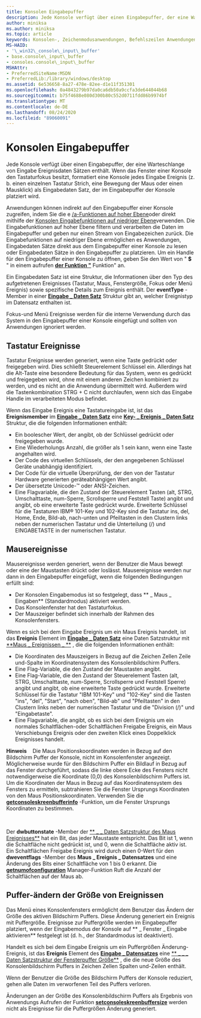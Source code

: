 ```yaml
---
title: Konsolen Eingabepuffer
description: Jede Konsole verfügt über einen Eingabepuffer, der eine Warteschlange von Eingabe Ereignisdaten Sätzen enthält.
author: miniksa
ms.author: miniksa
ms.topic: article
keywords: Konsolen-, Zeichenmodusanwendungen, Befehlszeilen Anwendungen, Terminalanwendungen, Konsolen-API
MS-HAID:
- '\_win32\_console\_input\_buffer'
- base.console\_input\_buffer
- consoles.console\_input\_buffer
MSHAttr:
- PreferredSiteName:MSDN
- PreferredLib:/library/windows/desktop
ms.assetid: 6e536658-8a27-478e-82ee-d1e11f351301
ms.openlocfilehash: 0a4843279b97da0ca6db50a9ccfa3de644044b68
ms.sourcegitcommit: b75f4688e080d300b80c552d0711fdd86b9974bf
ms.translationtype: MT
ms.contentlocale: de-DE
ms.lasthandoff: 08/24/2020
ms.locfileid: "89060091"
---
```

# <a name="console-input-buffer"></a>Konsolen Eingabepuffer


Jede Konsole verfügt über einen Eingabepuffer, der eine Warteschlange von Eingabe Ereignisdaten Sätzen enthält. Wenn das Fenster einer Konsole den Tastaturfokus besitzt, formatiert eine Konsole jedes Eingabe Ereignis (z. b. einen einzelnen Tastatur Strich, eine Bewegung der Maus oder einen Mausklick) als Eingabedaten Satz, der im Eingabepuffer der Konsole platziert wird.

Anwendungen können indirekt auf den Eingabepuffer einer Konsole zugreifen, indem Sie die e [/a-Funktionen auf hoher Ebene](high-level-console-input-and-output-functions.md)oder direkt mithilfe der [Konsolen Eingabefunktionen auf niedriger Ebene](low-level-console-input-functions.md)verwenden. Die Eingabefunktionen auf hoher Ebene filtern und verarbeiten die Daten im Eingabepuffer und geben nur einen Stream von Eingabezeichen zurück. Die Eingabefunktionen auf niedriger Ebene ermöglichen es Anwendungen, Eingabedaten Sätze direkt aus dem Eingabepuffer einer Konsole zu lesen oder Eingabedaten Sätze in den Eingabepuffer zu platzieren. Um ein Handle für den Eingabepuffer einer Konsole zu öffnen, geben Sie den Wert von " **$** " in einem aufrufen [**der Funktion "**](https://msdn.microsoft.com/library/windows/desktop/aa363858) Funktion" an.

Ein Eingabedaten Satz ist eine Struktur, die Informationen über den Typ des aufgetretenen Ereignisses (Tastatur, Maus, Fenstergröße, Fokus oder Menü Ereignis) sowie spezifische Details zum Ereignis enthält. Der **eventType** -Member in einer [**Eingabe \_ Daten Satz**](input-record-str.md) Struktur gibt an, welcher Ereignistyp im Datensatz enthalten ist.

Fokus-und Menü Ereignisse werden für die interne Verwendung durch das System in den Eingabepuffer einer Konsole eingefügt und sollten von Anwendungen ignoriert werden.

## <a name="span-idkeyboard_eventsspanspan-idkeyboard_eventsspanspan-idkeyboard_eventsspankeyboard-events"></a><span id="Keyboard_Events"></span><span id="keyboard_events"></span><span id="KEYBOARD_EVENTS"></span>Tastatur Ereignisse


Tastatur Ereignisse werden generiert, wenn eine Taste gedrückt oder freigegeben wird. Dies schließt Steuerelement Schlüssel ein. Allerdings hat die Alt-Taste eine besondere Bedeutung für das System, wenn es gedrückt und freigegeben wird, ohne mit einem anderen Zeichen kombiniert zu werden, und es nicht an die Anwendung übermittelt wird. Außerdem wird die Tastenkombination STRG + C nicht durchlaufen, wenn sich das Eingabe Handle im verarbeiteten Modus befindet.

Wenn das Eingabe Ereignis eine Tastatureingabe ist, ist das **Ereignismember** im [**Eingabe \_ Daten Satz**](input-record-str.md) eine [**Key- \_ Ereignis \_ Daten Satz**](key-event-record-str.md) Struktur, die die folgenden Informationen enthält:

- Ein boolescher Wert, der angibt, ob der Schlüssel gedrückt oder freigegeben wurde.
- Eine Wiederholungs Anzahl, die größer als 1 sein kann, wenn eine Taste angehalten wird.
- Der Code des virtuellen Schlüssels, der den angegebenen Schlüssel Geräte unabhängig identifiziert.
- Der Code für die virtuelle Überprüfung, der den von der Tastatur Hardware generierten geräteabhängigen Wert angibt.
- Der übersetzte Unicode-™ oder ANSI-Zeichen.
- Eine Flagvariable, die den Zustand der Steuerelement Tasten (alt, STRG, Umschalttaste, num-Sperre, Scrollsperre und Feststell Taste) angibt und angibt, ob eine erweiterte Taste gedrückt wurde. Erweiterte Schlüssel für die Tastaturen IBM® 101-Key und 102-Key sind die Tastatur ins, del, Home, Ende, Bild-ab, nach-unten und Pfeiltasten in den Clustern links neben der numerischen Tastatur und die Unterteilung (/) und EINGABETASTE in der numerischen Tastatur.

## <a name="span-idmouse_eventsspanspan-idmouse_eventsspanspan-idmouse_eventsspanmouse-events"></a><span id="Mouse_Events"></span><span id="mouse_events"></span><span id="MOUSE_EVENTS"></span>Mausereignisse


Mausereignisse werden generiert, wenn der Benutzer die Maus bewegt oder eine der Maustasten drückt oder loslässt. Mausereignisse werden nur dann in den Eingabepuffer eingefügt, wenn die folgenden Bedingungen erfüllt sind:

- Der Konsolen Eingabemodus ist so festgelegt, dass ** \_ Maus \_ Eingaben** (Standardmodus) aktiviert werden.
- Das Konsolenfenster hat den Tastaturfokus.
- Der Mauszeiger befindet sich innerhalb der Rahmen des Konsolenfensters.

Wenn es sich bei dem Eingabe Ereignis um ein Maus Ereignis handelt, ist das **Ereignis** Element im [**Eingabe \_ Daten Satz**](input-record-str.md) eine Daten Satzstruktur mit [**Maus \_ Ereignissen \_ **](mouse-event-record-str.md) , die die folgenden Informationen enthält:

- Die Koordinaten des Mauszeigers in Bezug auf die Zeichen Zellen Zeile und-Spalte im Koordinatensystem des Konsolenbildschirm Puffers.
- Eine Flag-Variable, die den Zustand der Maustasten angibt.
- Eine Flag-Variable, die den Zustand der Steuerelement Tasten (alt, STRG, Umschalttaste, num-Sperre, Scrollsperre und Feststell Sperre) angibt und angibt, ob eine erweiterte Taste gedrückt wurde. Erweiterte Schlüssel für die Tastatur "IBM 101-Key" und "102-Key" sind die Tasten "ins", "del", "Start", "nach oben", "Bild-ab" und "Pfeiltasten" in den Clustern links neben der numerischen Tastatur und die "Division (/)" und "Eingabetaste".
- Eine Flagvariable, die angibt, ob es sich bei dem Ereignis um ein normales Schaltflächen-oder Schaltflächen Freigabe Ereignis, ein Maus Verschiebungs Ereignis oder den zweiten Klick eines Doppelklick Ereignisses handelt.

**Hinweis**    Die Maus Positionskoordinaten werden in Bezug auf den Bildschirm Puffer der Konsole, nicht im Konsolenfenster angezeigt. Möglicherweise wurde für den Bildschirm Puffer ein Bildlauf in Bezug auf das Fenster durchgeführt, sodass die linke obere Ecke des Fensters nicht notwendigerweise die Koordinate (0,0) des Konsolenbildschirm Puffers ist. Um die Koordinaten der Maus in Bezug auf das Koordinatensystem des Fensters zu ermitteln, subtrahieren Sie die Fenster Ursprungs Koordinaten von den Maus Positionskoordinaten. Verwenden Sie die [**getconsoleskreenbufferinfo**](getconsolescreenbufferinfo.md) -Funktion, um die Fenster Ursprungs Koordinaten zu bestimmen.

 

Der **dwbuttonstate** -Member der [** \_ \_ Daten Satzstruktur des Maus Ereignisses**](mouse-event-record-str.md) hat ein Bit, das jeder Maustaste entspricht. Das Bit ist 1, wenn die Schaltfläche nicht gedrückt ist, und 0, wenn die Schaltfläche aktiv ist. Ein Schaltflächen Freigabe Ereignis wird durch einen 0-Wert für den **dweventflags** -Member des **Maus \_ Ereignis \_ Datensatzes** und eine Änderung des Bits einer Schaltfläche von 1 bis 0 erkannt. Die [**getnumofconfiguration**](getnumberofconsolemousebuttons.md) Manager-Funktion Ruft die Anzahl der Schaltflächen auf der Maus ab.

## <a name="span-idbuffer-resizing_eventsspanspan-idbuffer-resizing_eventsspanspan-idbuffer-resizing_eventsspanbuffer-resizing-events"></a><span id="Buffer-Resizing_Events"></span><span id="buffer-resizing_events"></span><span id="BUFFER-RESIZING_EVENTS"></span>Puffer-ändern der Größe von Ereignissen


Das Menü eines Konsolenfensters ermöglicht dem Benutzer das Ändern der Größe des aktiven Bildschirm Puffers. Diese Änderung generiert ein Ereignis mit Puffergröße. Ereignisse zur Puffergröße werden im Eingabepuffer platziert, wenn der Eingabemodus der Konsole auf ** \_ Fenster \_ Eingabe aktivieren** festgelegt ist (d. h., der Standardmodus ist deaktiviert).

Handelt es sich bei dem Eingabe Ereignis um ein Puffergrößen Änderung-Ereignis, ist das **Ereignis** Element des [**Eingabe \_ Datensatzes**](input-record-str.md) eine [** \_ \_ \_ Daten Satzstruktur der Fensterpuffer Größe**](window-buffer-size-record-str.md) , die die neue Größe des Konsolenbildschirm Puffers in Zeichen Zellen Spalten und-Zeilen enthält.

Wenn der Benutzer die Größe des Bildschirm Puffers der Konsole reduziert, gehen alle Daten im verworfenen Teil des Puffers verloren.

Änderungen an der Größe des Konsolenbildschirm Puffers als Ergebnis von Anwendungs Aufrufen der Funktion [**setconsoleskreenbuffersize**](setconsolescreenbuffersize.md) werden nicht als Ereignisse für die Puffergrößen Änderung generiert.

 

 




